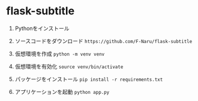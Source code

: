 # flask-subtitle
1. Pythonをインストール

1. ソースコードをダウンロード
```https://github.com/F-Naru/flask-subtitle```

1. 仮想環境を作成
```python -m venv venv```

1. 仮想環境を有効化
```source venv/bin/activate```

1. パッケージをインストール
```pip install -r requirements.txt```

1. アプリケーションを起動
```python app.py```

